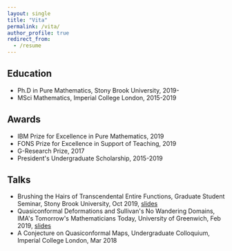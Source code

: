 ```yaml
---
layout: single
title: "Vita"
permalink: /vita/
author_profile: true
redirect_from:
  - /resume
---
```


## Education
* Ph.D in Pure Mathematics, Stony Brook University, 2019-
* MSci Mathematics, Imperial College London, 2015-2019

## Awards
  * IBM Prize for Excellence in Pure Mathematics, 2019
  * FONS Prize for Excellence in Support of Teaching, 2019
  * G-Research Prize, 2017
  * President's Undergraduate Scholarship, 2015-2019

## Talks
  * Brushing the Hairs of Transcendental Entire Functions, Graduate Student Seminar, Stony Brook University, Oct 2019, [slides](/files/brushing-the-hairs-talk.pdf)
  * Quasiconformal Deformations and Sullivan's No Wandering Domains, IMA's Tomorrow's Mathematicians Today, University of Greenwich, Feb 2019, [slides](/files/qc-deformations-talk.pdf)
  * A Conjecture on Quasiconformal Maps, Undergraduate Colloquium, Imperial College London, Mar 2018
